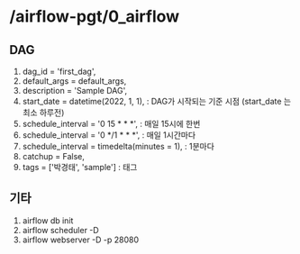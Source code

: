 # /airflow-pgt/0_airflow


## DAG
1. dag_id = 'first_dag',
2. default_args = default_args,
3. description = 'Sample DAG',
4. start_date = datetime(2022, 1, 1), : DAG가 시작되는 기준 시점 (start_date 는 최소 하루전)
5. schedule_interval = '0 15 * * *', : 매일 15시에 한번
6. schedule_interval = '0 */1 * * *', : 매일 1시간마다
7. schedule_interval = timedelta(minutes = 1), : 1분마다
8. catchup = False,
9. tags = ['박경태', 'sample'] : 태그


## 기타
1. airflow db init
2. airflow scheduler -D
3. airflow webserver -D -p 28080